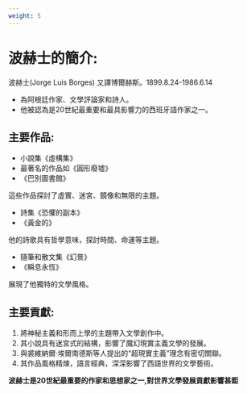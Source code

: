 ```yaml
---
weight: 5
---
```


# 波赫士的簡介:

波赫士(Jorge Luis Borges) 又譯博爾赫斯。1899.8.24-1986.6.14

* 為阿根廷作家、文學評論家和詩人。
* 他被認為是20世紀最重要和最具影響力的西班牙語作家之一。

## 主要作品:

* 小說集《虛構集》
* 最著名的作品如《圓形廢墟》
* 《巴別圖書館》

這些作品探討了虛實、迷宮、鏡像和無限的主題。

* 詩集《恐懼的副本》
* 《黃金的》

他的詩歌具有哲學意味，探討時間、命運等主題。

* 隨筆和散文集《幻景》
* 《瞬息永恆》

展現了他獨特的文學風格。

## 主要貢獻:

1. 將神秘主義和形而上學的主題帶入文學創作中。
2. 其小說具有迷宮式的結構，影響了魔幻現實主義文學的發展。
3. 與裘維納爾·埃爾南德斯等人提出的“超現實主義”理念有密切關聯。
4. 其作品風格精煉，語言經典，深深影響了西語世界的文學藝術。

**波赫士是20世紀最重要的作家和思想家之一,對世界文學發展貢獻影響甚鉅**

